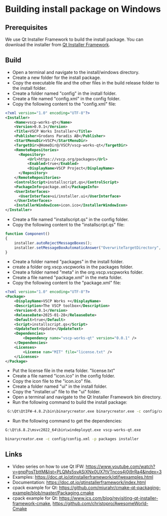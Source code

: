 # Building install package on Windows



## Prerequisites

We use Qt Installer Framework to build the install package. You can download the installer from [Qt Installer Framework](https://download.qt.io/official_releases/qt-installer-framework/).

## Build

 * Open a terminal and navigate to the install/windows directory.
 * Create a new folder for the install package.
 * Copy the executable file and the other files in the build release folder to the install folder.
 * Create a folder named "config" in the install folder.
 * Create a file named "config.xml" in the config folder.
 * Copy the following content to the "config.xml" file:

```xml  
<?xml version="1.0" encoding="UTF-8"?>
<Installer>
    <Name>vscp-works-qt</Name>
    <Version>0.0.1</Version>
    <Title>VSCP Works Installer</Title>
    <Publisher>Grodans Paradis AB</Publisher>
    <StartMenuDir>VSCP</StartMenuDir>
    <TargetDir>@HomeDir@/VSCP/vscp-works-qt</TargetDir>
    <RemoteRepositories>
      <Repository>
          <Url>https://vscp.org/packages</Url>
          <Enabled>true</Enabled>
          <DisplayName>VSCP Project</DisplayName>
      </Repository>
    </RemoteRepositories>
    <ControlScript>installscript.qs</ControlScript>
    <PackageInfo>package.xml</PackageInfo>
    <UserInterfaces>
      <UserInterface>ui/installer.ui</UserInterface>
    </UserInterfaces>
    <InstallerWindowIcon>icon.ico</InstallerWindowIcon> 
</Installer>
```
 * Create a file named "installscript.qs" in the config folder.
 * Copy the following content to the "installscript.qs" file:

```javascript
function Component()
{
    installer.autoRejectMessageBoxes();
    installer.setMessageBoxAutomaticAnswer("OverwriteTargetDirectory", QMessageBox.Yes);
}
```

  * Create a folder named "packages" in the install folder.
  * create a folder org.vscp.vscpworks in the packages folder.
  * Create a folder named "meta" in the org.vscp.vscpworks folder.
  * Create a file named "package.xml" in the meta folder.
  * Copy the following content to the "package.xml" file:

```xml
<?xml version="1.0" encoding="UTF-8"?>
<Package>
    <DisplayName>VSCP Works +</DisplayName>
    <Description>The VSCP toolbox</Description>
    <Version>0.0.1</Version>
    <ReleaseDate>2025-01-28</ReleaseDate>
    <Default>true</Default>
    <Script>installscript.qs</Script>
    <UpdateText>Update</UpdateText>
    <Dependencies>
        <Dependency name="vscp-works-qt" version="0.0.1" />
    </Dependencies>
    <Licenses>
        <License nam="MIT" file="license.txt" />
    </Licenses>
</Package>
```
  
  * Put the license file in the meta folder. "license.txt"
  * Create a file named "icon.ico" in the config folder.
  * Copy the icon file to the "icon.ico" file.
  * Create a folder named "ui" in the install folder.
  * Copy the "installer.ui" file to the "ui" folder.
  * Open a terminal and navigate to the Qt Installer Framework bin directory.
  * Run the following command to build the install package: 

```bash
 G:\Qt\QtIFW-4.8.2\bin\binarycreator.exe binarycreator.exe -c config/config.xml --offline-only -p packages vscp-works+-windows-installer-x.y.z
```


 * Run the following command to get the dependencies:

```bash
G:\Qt\6.8.2\msvc2022_64\bin\windeployqt.exe vscp-works-qt.exe
```




```bash
binarycreator.exe -c config/config.xml -p packages installer
```

## Links
  * Video series on how to use Qt IFW: https://www.youtube.com/watch?v=gnpPosTbttM&list=PLQMs5svASiXNx0UX7tVTncos4j0j9rRa4&index=3
  * Examples: https://doc.qt.io/qtinstallerframework/qtifwexamples.html
  * Documentation: https://doc.qt.io/qtinstallerframework/index.html
  * cpack example for Qt: https://github.com/miurahr/cmake-qt-packaging-example/blob/master/Packaging.cmake
  * cpack example for Qt: https://www.ics.com/blog/revisiting-qt-installer-framework-cmake, https://github.com/christopro/AwesomeWorld-Cmake